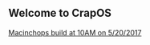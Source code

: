 ## Welcome to CrapOS
[Macinchops build at 10AM on 5/20/2017](https://github.com/alexs08/CrapOS/blob/master/nightly/Macinchops-NIGHTLY-520-10AM.zip)
